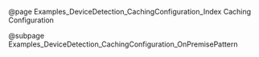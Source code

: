 @page Examples_DeviceDetection_CachingConfiguration_Index Caching Configuration

@subpage Examples_DeviceDetection_CachingConfiguration_OnPremisePattern